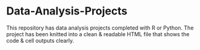 # Data-Analysis-Projects

This repository has data analysis projects completed with R or Python. The project has been knitted into a clean & readable HTML file that shows the code & cell outputs clearly.
